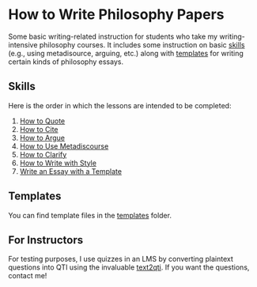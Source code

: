 # How to Write Philosophy Papers

Some basic writing-related instruction for students who take my writing-intensive philosophy courses. It includes some instruction on basic [skills](#skills) (e.g., using metadisource, arguing, etc.) along with [templates](#templates) for writing certain kinds of philosophy essays.

## Skills

Here is the order in which the lessons are intended to be completed:

1. [How to Quote](lessons\quoting.md)
1. [How to Cite](lessons\citing.md)
1. [How to Argue](lessons\argue.md)
1. [How to Use Metadiscourse](lessons\metadiscourse.md)
1. [How to Clarify](lessons\clarify.md)
1. [How to Write with Style](lessons\style.md)
1. [Write an Essay with a Template](lessons\templates.md)

## Templates

You can find template files in the [templates](templates) folder.


## For Instructors

For testing purposes, I use quizzes in an LMS by converting plaintext questions into QTI using the invaluable [text2qti](https://github.com/gpoore/text2qti). If you want the questions, contact me!

